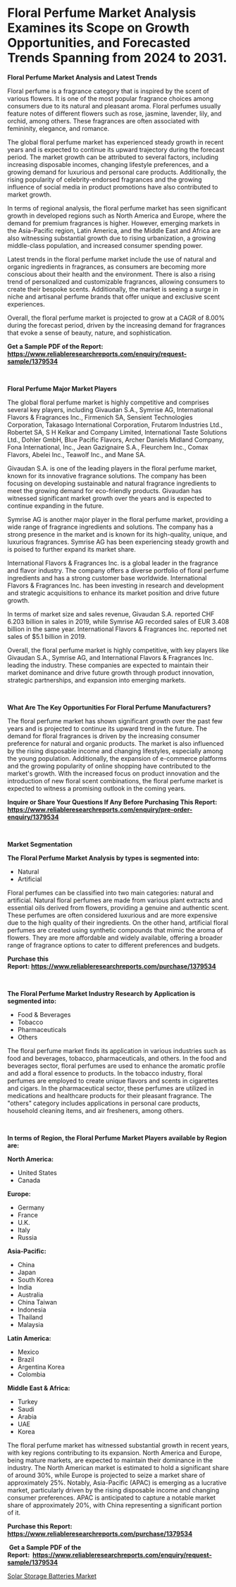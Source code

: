 <p><h1>Floral Perfume Market Analysis Examines its Scope on Growth Opportunities, and Forecasted Trends Spanning from 2024 to 2031.</h1></p><p><strong>Floral Perfume Market Analysis and Latest Trends</strong></p>
<p><p>Floral perfume is a fragrance category that is inspired by the scent of various flowers. It is one of the most popular fragrance choices among consumers due to its natural and pleasant aroma. Floral perfumes usually feature notes of different flowers such as rose, jasmine, lavender, lily, and orchid, among others. These fragrances are often associated with femininity, elegance, and romance.</p><p>The global floral perfume market has experienced steady growth in recent years and is expected to continue its upward trajectory during the forecast period. The market growth can be attributed to several factors, including increasing disposable incomes, changing lifestyle preferences, and a growing demand for luxurious and personal care products. Additionally, the rising popularity of celebrity-endorsed fragrances and the growing influence of social media in product promotions have also contributed to market growth.</p><p>In terms of regional analysis, the floral perfume market has seen significant growth in developed regions such as North America and Europe, where the demand for premium fragrances is higher. However, emerging markets in the Asia-Pacific region, Latin America, and the Middle East and Africa are also witnessing substantial growth due to rising urbanization, a growing middle-class population, and increased consumer spending power.</p><p>Latest trends in the floral perfume market include the use of natural and organic ingredients in fragrances, as consumers are becoming more conscious about their health and the environment. There is also a rising trend of personalized and customizable fragrances, allowing consumers to create their bespoke scents. Additionally, the market is seeing a surge in niche and artisanal perfume brands that offer unique and exclusive scent experiences.</p><p>Overall, the floral perfume market is projected to grow at a CAGR of 8.00% during the forecast period, driven by the increasing demand for fragrances that evoke a sense of beauty, nature, and sophistication.</p></p>
<p><strong>Get a Sample PDF of the Report:&nbsp; <a href="https://www.reliableresearchreports.com/enquiry/request-sample/1379534">https://www.reliableresearchreports.com/enquiry/request-sample/1379534</a></strong></p>
<p>&nbsp;</p>
<p><strong>Floral Perfume Major Market Players</strong></p>
<p><p>The global floral perfume market is highly competitive and comprises several key players, including Givaudan S.A., Symrise AG, International Flavors & Fragrances Inc., Firmenich SA, Sensient Technologies Corporation, Takasago International Corporation, Frutarom Industries Ltd., Robertet SA, S H Kelkar and Company Limited, International Taste Solutions Ltd., Dohler GmbH, Blue Pacific Flavors, Archer Daniels Midland Company, Fona International, Inc., Jean Gazignaire S.A., Fleurchem Inc., Comax Flavors, Abelei Inc., Teawolf Inc., and Mane SA.</p><p>Givaudan S.A. is one of the leading players in the floral perfume market, known for its innovative fragrance solutions. The company has been focusing on developing sustainable and natural fragrance ingredients to meet the growing demand for eco-friendly products. Givaudan has witnessed significant market growth over the years and is expected to continue expanding in the future.</p><p>Symrise AG is another major player in the floral perfume market, providing a wide range of fragrance ingredients and solutions. The company has a strong presence in the market and is known for its high-quality, unique, and luxurious fragrances. Symrise AG has been experiencing steady growth and is poised to further expand its market share.</p><p>International Flavors & Fragrances Inc. is a global leader in the fragrance and flavor industry. The company offers a diverse portfolio of floral perfume ingredients and has a strong customer base worldwide. International Flavors & Fragrances Inc. has been investing in research and development and strategic acquisitions to enhance its market position and drive future growth.</p><p>In terms of market size and sales revenue, Givaudan S.A. reported CHF 6.203 billion in sales in 2019, while Symrise AG recorded sales of EUR 3.408 billion in the same year. International Flavors & Fragrances Inc. reported net sales of $5.1 billion in 2019.</p><p>Overall, the floral perfume market is highly competitive, with key players like Givaudan S.A., Symrise AG, and International Flavors & Fragrances Inc. leading the industry. These companies are expected to maintain their market dominance and drive future growth through product innovation, strategic partnerships, and expansion into emerging markets.</p></p>
<p>&nbsp;</p>
<p><strong>What Are The Key Opportunities For Floral Perfume Manufacturers?</strong></p>
<p><p>The floral perfume market has shown significant growth over the past few years and is projected to continue its upward trend in the future. The demand for floral fragrances is driven by the increasing consumer preference for natural and organic products. The market is also influenced by the rising disposable income and changing lifestyles, especially among the young population. Additionally, the expansion of e-commerce platforms and the growing popularity of online shopping have contributed to the market's growth. With the increased focus on product innovation and the introduction of new floral scent combinations, the floral perfume market is expected to witness a promising outlook in the coming years.</p></p>
<p><strong>Inquire or Share Your Questions If Any Before Purchasing This Report: <a href="https://www.reliableresearchreports.com/enquiry/pre-order-enquiry/1379534">https://www.reliableresearchreports.com/enquiry/pre-order-enquiry/1379534</a></strong></p>
<p>&nbsp;</p>
<p><strong>Market Segmentation</strong></p>
<p><strong>The Floral Perfume Market Analysis by types is segmented into:</strong></p>
<p><ul><li>Natural</li><li>Artificial</li></ul></p>
<p><p>Floral perfumes can be classified into two main categories: natural and artificial. Natural floral perfumes are made from various plant extracts and essential oils derived from flowers, providing a genuine and authentic scent. These perfumes are often considered luxurious and are more expensive due to the high quality of their ingredients. On the other hand, artificial floral perfumes are created using synthetic compounds that mimic the aroma of flowers. They are more affordable and widely available, offering a broader range of fragrance options to cater to different preferences and budgets.</p></p>
<p><strong>Purchase this Report:&nbsp;<a href="https://www.reliableresearchreports.com/purchase/1379534">https://www.reliableresearchreports.com/purchase/1379534</a></strong></p>
<p>&nbsp;</p>
<p><strong>The Floral Perfume Market Industry Research by Application is segmented into:</strong></p>
<p><ul><li>Food & Beverages</li><li>Tobacco</li><li>Pharmaceuticals</li><li>Others</li></ul></p>
<p><p>The floral perfume market finds its application in various industries such as food and beverages, tobacco, pharmaceuticals, and others. In the food and beverages sector, floral perfumes are used to enhance the aromatic profile and add a floral essence to products. In the tobacco industry, floral perfumes are employed to create unique flavors and scents in cigarettes and cigars. In the pharmaceutical sector, these perfumes are utilized in medications and healthcare products for their pleasant fragrance. The "others" category includes applications in personal care products, household cleaning items, and air fresheners, among others.</p></p>
<p>&nbsp;</p>
<p><strong>In terms of Region, the Floral Perfume Market Players available by Region are:</strong></p>
<p>
    <p> <strong> North America: </strong>
        <ul>
            <li>United States</li>
            <li>Canada</li>
        </ul>
        </p> 
    <p> <strong> Europe: </strong>
        <ul>
            <li>Germany</li>
            <li>France</li>
            <li>U.K.</li>
            <li>Italy</li>
            <li>Russia</li>
        </ul>
        </p> 
    <p> <strong> Asia-Pacific: </strong>
        <ul>
            <li>China</li>
            <li>Japan</li>
            <li>South Korea</li>
            <li>India</li>
            <li>Australia</li>
            <li>China Taiwan</li>
            <li>Indonesia</li>
            <li>Thailand</li>
            <li>Malaysia</li>
        </ul>
        </p> 
    <p> <strong> Latin America: </strong>
        <ul>
            <li>Mexico</li>
            <li>Brazil</li>
            <li>Argentina Korea</li>
            <li>Colombia</li>
        </ul>
        </p> 
    <p> <strong> Middle East & Africa: </strong>
        <ul>
            <li>Turkey</li>
            <li>Saudi</li>
            <li>Arabia</li>
            <li>UAE</li>
            <li>Korea</li>
        </ul>
    </p>
    </p>
<p><p>The floral perfume market has witnessed substantial growth in recent years, with key regions contributing to its expansion. North America and Europe, being mature markets, are expected to maintain their dominance in the industry. The North American market is estimated to hold a significant share of around 30%, while Europe is projected to seize a market share of approximately 25%. Notably, Asia-Pacific (APAC) is emerging as a lucrative market, particularly driven by the rising disposable income and changing consumer preferences. APAC is anticipated to capture a notable market share of approximately 20%, with China representing a significant portion of it.</p></p>
<p><strong>Purchase this Report: <a href="https://www.reliableresearchreports.com/purchase/1379534">https://www.reliableresearchreports.com/purchase/1379534</a></strong></p>
<p>&nbsp;<strong>Get a Sample PDF of the Report:&nbsp;&nbsp;<a href="https://www.reliableresearchreports.com/enquiry/request-sample/1379534">https://www.reliableresearchreports.com/enquiry/request-sample/1379534</a></strong></p>
<p><strong></strong></p>
<p><p><a href="https://github.com/khayangel/Market-Research-Report-List-1/blob/main/solar-storage-batteries-market.md">Solar Storage Batteries Market</a></p></p>